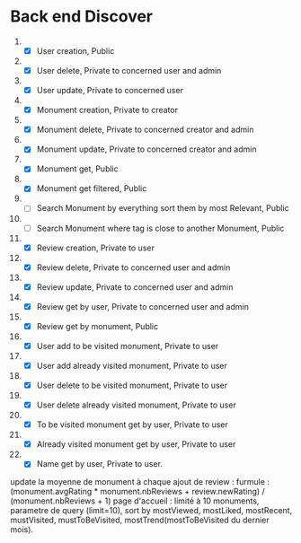 # Back end Discover

1. - [x] User creation, Public
2. - [x] User delete, Private to concerned user and admin
3. - [x] User update, Private to concerned user

4. - [x] Monument creation, Private to creator
5. - [x] Monument delete, Private to concerned creator and admin
6. - [x] Monument update, Private to concerned creator and admin
7. - [x] Monument get, Public
8. - [x] Monument get filtered, Public
9. - [ ] Search Monument by everything sort them by most Relevant, Public
10. - [ ] Search Monument where tag is close to another Monument, Public 

10. - [x] Review creation, Private to user
11. - [x] Review delete, Private to concerned user and admin
12. - [x] Review update, Private to concerned user and admin
13. - [x] Review get by user, Private to concerned user and admin
14. - [x] Review get by monument, Public

15. - [x] User add to be visited monument, Private to user
16. - [x] User add already visited monument, Private to user
17. - [x] User delete to be visited monument, Private to user
18. - [x] User delete already visited monument, Private to user
19. - [x] To be visited monument get by user, Private to user
20. - [x] Already visited monument get by user, Private to user
21. - [x] Name get by user, Private to user.

update la moyenne de monument à chaque ajout de review : furmule : (monument.avgRating * monument.nbReviews + review.newRating) / (monument.nbReviews + 1)
page d'accueil : 
    limité à 10 monuments, 
    parametre de query (limit=10), 
    sort by mostViewed, mostLiked, mostRecent, mustVisited, mustToBeVisited, mostTrend(mostToBeVisited du dernier mois).